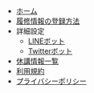 <!-- docs/_sidebar.md -->

* [ホーム](/)
* [履修情報の登録方法](how-to-upload-csv.md)
* 詳細設定
    * [LINEボット](line-functions.md)
    * [Twitterボット](twitter-functions.md)
* [休講情報一覧](lectures.md)
* [利用規約](tos.md)
* [プライバシーポリシー](privacy-policy.md)